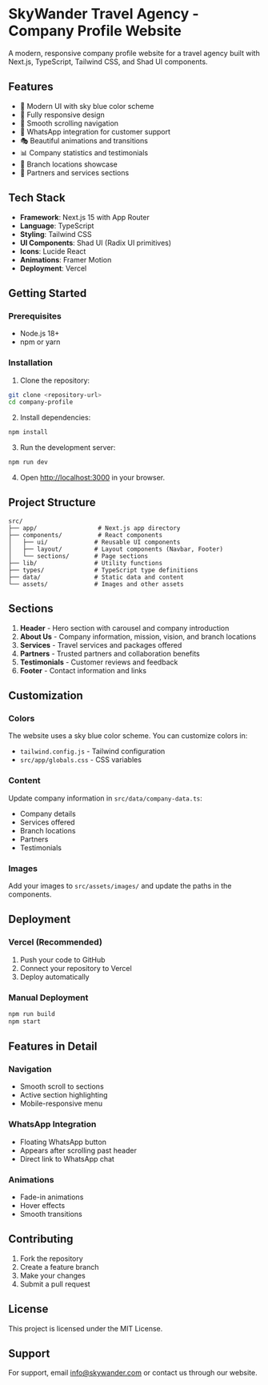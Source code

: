 # SkyWander Travel Agency - Company Profile Website

A modern, responsive company profile website for a travel agency built with Next.js, TypeScript, Tailwind CSS, and Shad UI components.

## Features

- 🎨 Modern UI with sky blue color scheme
- 📱 Fully responsive design
- 🚀 Smooth scrolling navigation
- 💬 WhatsApp integration for customer support
- 🎭 Beautiful animations and transitions
- 📊 Company statistics and testimonials
- 🏢 Branch locations showcase
- 🤝 Partners and services sections

## Tech Stack

- **Framework**: Next.js 15 with App Router
- **Language**: TypeScript
- **Styling**: Tailwind CSS
- **UI Components**: Shad UI (Radix UI primitives)
- **Icons**: Lucide React
- **Animations**: Framer Motion
- **Deployment**: Vercel

## Getting Started

### Prerequisites

- Node.js 18+ 
- npm or yarn

### Installation

1. Clone the repository:
```bash
git clone <repository-url>
cd company-profile
```

2. Install dependencies:
```bash
npm install
```

3. Run the development server:
```bash
npm run dev
```

4. Open [http://localhost:3000](http://localhost:3000) in your browser.

## Project Structure

```
src/
├── app/                 # Next.js app directory
├── components/          # React components
│   ├── ui/             # Reusable UI components
│   ├── layout/         # Layout components (Navbar, Footer)
│   └── sections/       # Page sections
├── lib/                # Utility functions
├── types/              # TypeScript type definitions
├── data/               # Static data and content
└── assets/             # Images and other assets
```

## Sections

1. **Header** - Hero section with carousel and company introduction
2. **About Us** - Company information, mission, vision, and branch locations
3. **Services** - Travel services and packages offered
4. **Partners** - Trusted partners and collaboration benefits
5. **Testimonials** - Customer reviews and feedback
6. **Footer** - Contact information and links

## Customization

### Colors
The website uses a sky blue color scheme. You can customize colors in:
- `tailwind.config.js` - Tailwind configuration
- `src/app/globals.css` - CSS variables

### Content
Update company information in `src/data/company-data.ts`:
- Company details
- Services offered
- Branch locations
- Partners
- Testimonials

### Images
Add your images to `src/assets/images/` and update the paths in the components.

## Deployment

### Vercel (Recommended)

1. Push your code to GitHub
2. Connect your repository to Vercel
3. Deploy automatically

### Manual Deployment

```bash
npm run build
npm start
```

## Features in Detail

### Navigation
- Smooth scroll to sections
- Active section highlighting
- Mobile-responsive menu

### WhatsApp Integration
- Floating WhatsApp button
- Appears after scrolling past header
- Direct link to WhatsApp chat

### Animations
- Fade-in animations
- Hover effects
- Smooth transitions

## Contributing

1. Fork the repository
2. Create a feature branch
3. Make your changes
4. Submit a pull request

## License

This project is licensed under the MIT License.

## Support

For support, email info@skywander.com or contact us through our website.